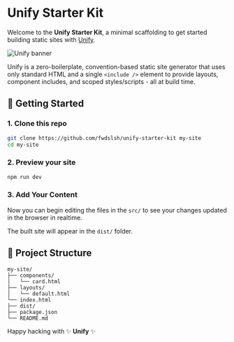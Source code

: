 # Unify Starter Kit

Welcome to the **Unify Starter Kit**, a minimal scaffolding to get started building static sites with [Unify](https://github.com/fwdslsh/unify).

![Unify banner](src/assets/unify-banner.png)

Unify is a zero-boilerplate, convention-based static site generator that uses only standard HTML and a single `<include />` element to provide layouts, component includes, and scoped styles/scripts - all at build time.

## 🚀 Getting Started

### 1. Clone this repo

```bash
git clone https://github.com/fwdslsh/unify-starter-kit my-site
cd my-site
```

### 2. Preview your site

```bash
npm run dev
```

### 3. Add Your Content

Now you can begin editing the files in the `src/` to see your changes updated in the browser in realtime.

The built site will appear in the `dist/` folder.

## 📁 Project Structure

```
my-site/
├── components/
│   └── card.html
├── layouts/
│   └── default.html
└── index.html
├── dist/
├── package.json
└── README.md
```

Happy hacking with ✨ **Unify** ✨
